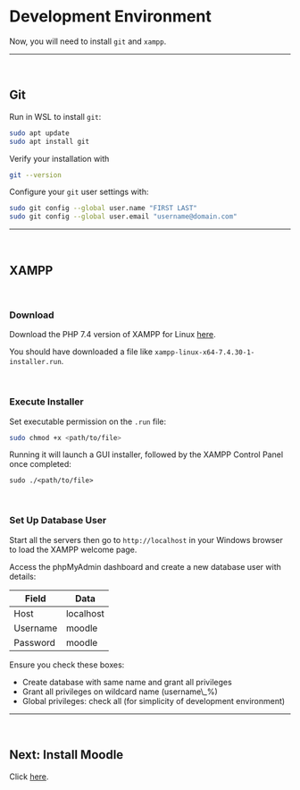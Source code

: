 # Development Environment

Now, you will need to install `git` and `xampp`.

---

<br>

## Git

Run in WSL to install `git`:

```bash
sudo apt update
sudo apt install git
```

Verify your installation with

```bash
git --version
```

Configure your `git` user settings with:

```bash
sudo git config --global user.name "FIRST LAST"
sudo git config --global user.email "username@domain.com"
```

---

<br>

## XAMPP

<br>

### Download

Download the PHP 7.4 version of XAMPP for Linux [here](https://www.apachefriends.org/download.html).

You should have downloaded a file like `xampp-linux-x64-7.4.30-1-installer.run`.

<br>

### Execute Installer

Set executable permission on the `.run` file:

```bash
sudo chmod +x <path/to/file>
```

Running it will launch a GUI installer, followed by the XAMPP Control Panel once completed:

```
sudo ./<path/to/file>
```

<br>

### Set Up Database User

Start all the servers then go to `http://localhost` in your Windows browser to load the XAMPP welcome page.

Access the phpMyAdmin dashboard and create a new database user with details:

| Field    | Data      |
| -------- | --------- |
| Host     | localhost |
| Username | moodle    |
| Password | moodle    |

Ensure you check these boxes:

- Create database with same name and grant all privileges
- Grant all privileges on wildcard name (username\\_%)
- Global privileges: check all (for simplicity of development environment)

---

<br>

## Next: Install Moodle

Click [here](/docs/moodle.md).
